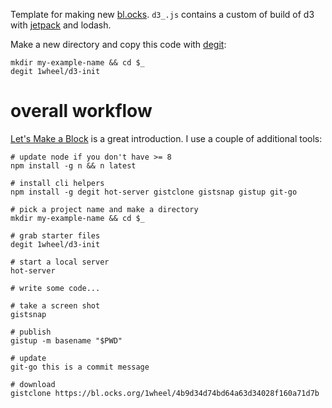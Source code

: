 Template for making new [bl.ocks](bl.ocks.org). `d3_.js` contains a custom of build of d3 with [jetpack](https://github.com/gka/d3-jetpack) and lodash.

Make a new directory and copy this code with [degit](https://github.com/Rich-Harris/degit): 

```
mkdir my-example-name && cd $_
degit 1wheel/d3-init
```

# overall workflow
[Let's Make a Block](https://bost.ocks.org/mike/block/) is a great introduction. I use a couple of additional tools: 

```
# update node if you don't have >= 8
npm install -g n && n latest

# install cli helpers
npm install -g degit hot-server gistclone gistsnap gistup git-go

# pick a project name and make a directory
mkdir my-example-name && cd $_

# grab starter files
degit 1wheel/d3-init

# start a local server
hot-server

# write some code...

# take a screen shot
gistsnap

# publish
gistup -m basename "$PWD"

# update
git-go this is a commit message

# download
gistclone https://bl.ocks.org/1wheel/4b9d34d74bd64a63d34028f160a71d7b
```